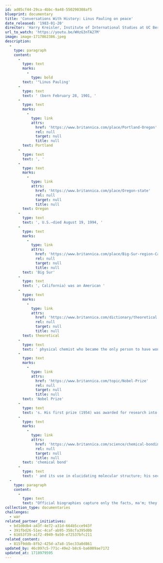 ```yaml
---
id: ad05cf44-29ca-4bbc-9a48-550290308af5
blueprint: documentary
title: 'Conversations With History: Linus Pauling on peace'
date_released: '1983-01-20'
director: 'Harry Kreisler, Institute of International Studies at UC Berkeley.'
url_to_watch: 'https://youtu.be/WHzG3nTA27M'
image: image-1717862386.jpeg
description:
  -
    type: paragraph
    content:
      -
        type: text
        marks:
          -
            type: bold
        text: '"Linus Pauling'
      -
        type: text
        text: ' (born February 28, 1901, '
      -
        type: text
        marks:
          -
            type: link
            attrs:
              href: 'https://www.britannica.com/place/Portland-Oregon'
              rel: null
              target: null
              title: null
        text: Portland
      -
        type: text
        text: ', '
      -
        type: text
        marks:
          -
            type: link
            attrs:
              href: 'https://www.britannica.com/place/Oregon-state'
              rel: null
              target: null
              title: null
        text: Oregon
      -
        type: text
        text: ', U.S.—died August 19, 1994, '
      -
        type: text
        marks:
          -
            type: link
            attrs:
              href: 'https://www.britannica.com/place/Big-Sur-region-California'
              rel: null
              target: null
              title: null
        text: 'Big Sur'
      -
        type: text
        text: ', California) was an American '
      -
        type: text
        marks:
          -
            type: link
            attrs:
              href: 'https://www.britannica.com/dictionary/theoretical'
              rel: null
              target: null
              title: null
        text: theoretical
      -
        type: text
        text: ' physical chemist who became the only person to have won two unshared '
      -
        type: text
        marks:
          -
            type: link
            attrs:
              href: 'https://www.britannica.com/topic/Nobel-Prize'
              rel: null
              target: null
              title: null
        text: 'Nobel Prize'
      -
        type: text
        text: 's. His first prize (1954) was awarded for research into the nature of the '
      -
        type: text
        marks:
          -
            type: link
            attrs:
              href: 'https://www.britannica.com/science/chemical-bonding'
              rel: null
              target: null
              title: null
        text: 'chemical bond'
      -
        type: text
        text: ' and its use in elucidating molecular structure; his second (1962) recognized his efforts to ban the testing of nuclear weapons."   (from Britannica)'
  -
    type: paragraph
    content:
      -
        type: text
        text: "Official biographies capture only the facts, ma'm; they hardly touch the surface of someone's soul, depth, or, as in the case of Linus Pauling, his incredible contributions to humanity. But you can begin to find much of his magnificent life and attitude in this video..."
collection_type: documentaries
challenges:
  - war
related_partner_initiatives:
  - bd1d0db4-a43f-4e72-a31d-664b5cce943f
  - 391fbd26-51ec-4caf-ab95-358cfa395d0b
  - 61653f39-a1f2-4949-9a50-e72537bfc211
related_content:
  - 815f9ddb-8fb2-425d-a7a8-15ec33a0d861
updated_by: 46c097c5-771c-49e2-b8c6-ba6009ae7172
updated_at: 1718979595
---
```

